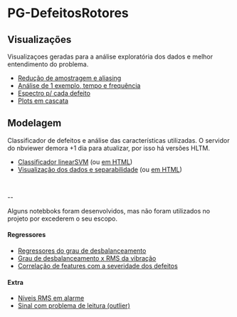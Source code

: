 # PG-DefeitosRotores

## Visualizações
Visualizaçoes geradas para a análise exploratória dos dados e melhor entendimento do problema.

* [Redução de amostragem e aliasing](https://nbviewer.jupyter.org/github/rennertz/PG-DefeitosRotores/blob/main/data_visualizations/000-downsapling_effect.ipynb)
* [Análise de 1 exemplo, tempo e frequência](https://nbviewer.jupyter.org/github/rennertz/PG-DefeitosRotores/blob/main/data_visualizations/010-signals_data_exploration.ipynb)
* [Espectro p/ cada defeito](https://nbviewer.jupyter.org/github/rennertz/PG-DefeitosRotores/blob/main/data_visualizations/012-illustrative_examples.ipynb)
* [Plots em cascata](https://nbviewer.jupyter.org/github/rennertz/PG-DefeitosRotores/blob/main/data_visualizations/016-waterfall.ipynb)

## Modelagem
Classificador de defeitos e análise das características utilizadas. O servidor do nbviewer demora +1 dia para atualizar, por isso há versões HLTM.

* [Classificador linearSVM](https://nbviewer.jupyter.org/github/rennertz/PG-DefeitosRotores/blob/main/classification_models/010-general_classification.ipynb) (ou [em HTML](https://htmlpreview.github.io/?https://github.com/rennertz/PG-DefeitosRotores/blob/main/classification_models/HTML_version/010-general_classification.html))
* [Visualização dos dados e separabilidade](https://nbviewer.jupyter.org/github/rennertz/PG-DefeitosRotores/blob/main/classification_models/040-2d_plots.ipynb) (ou [em HTML](https://htmlpreview.github.io/?https://github.com/rennertz/PG-DefeitosRotores/blob/main/classification_models/HTML_version/040-2d_plots.html))

<br />

-- 

Alguns notebboks foram desenvolvidos, mas não foram utilizados no projeto por excederem o seu escopo.

#### Regressores

* [Regressores do grau de desbalanceamento](https://nbviewer.jupyter.org/github/rennertz/PG-DefeitosRotores/blob/main/data_visualizations/regression_tests/030a-regression%20%28imbalance%29.ipynb)
* [Grau de desbalanceamento x RMS da vibração](https://nbviewer.jupyter.org/github/rennertz/PG-DefeitosRotores/blob/main/data_visualizations/020a-umbalance_investigation.ipynb)
* [Correlação de features com a severidade dos defeitos](https://nbviewer.jupyter.org/github/rennertz/PG-DefeitosRotores/blob/main/data_visualizations/020-correlatoins.ipynb)

#### Extra

* [Níveis RMS em alarme](https://nbviewer.jupyter.org/github/rennertz/PG-DefeitosRotores/blob/main/data_visualizations/017-fault_detection.ipynb)
* [Sinal com problema de leitura (outlier)](https://nbviewer.jupyter.org/github/rennertz/PG-DefeitosRotores/blob/main/data_visualizations/015-spourious_signal_correction.ipynb)
